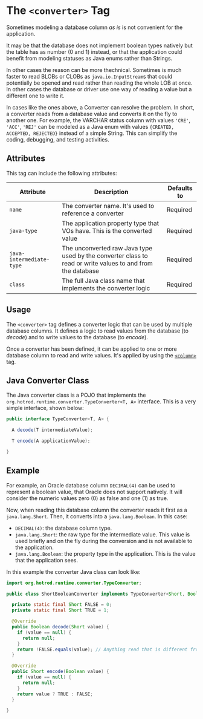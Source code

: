 # The `<converter>` Tag

Sometimes modeling a database column *as is* is not convenient for the application.

It may be that the database does not implement boolean types natively but the table has as number (0 and 1) instead, or that 
the application could benefit from modeling statuses as Java enums rather than Strings.

In other cases the reason can be more thechnical. Sometimes is much faster to read BLOBs or CLOBs as `java.io.InputStream`s that could potentially
be opened and read rather than reading the whole LOB at once. In other cases the database or driver use one way of reading a value
but a different one to write it.

In cases like the ones above, a Converter can resolve the problem. In short, a converter reads from a database value and converts
it on the fly to another one. For example, the VARCHAR status column with values `'CRE'`, `'ACC'`, `'REJ'` can be modeled as a Java enum with
values `{CREATED, ACCEPTED, REJECTED}` instead of a simple String. This can simplify the coding, debugging, and testing activities.


## Attributes

This tag can include the following attributes:

| Attribute | Description | Defaults to |
| -- | -- | -- |
| `name` | The converter name. It's used to reference a converter | Required |
| `java-type` | The application property type that VOs have. This is the converted value | Required |
| `java-intermediate-type` | The unconverted raw Java type used by the converter class to read or write values to and from the database | Required |
| `class` | The full Java class name that implements the converter logic | Required |


## Usage

The `<converter>` tag defines a converter logic that can be used by multiple database columns. It defines a logic to read values from the 
database (to *decode*) and to write values to the database (to *encode*).

Once a converter has been defined, it can be applied to one or more database column to read and write values. It's applied by using the
[`<column>`](./column.md) tag.


## Java Converter Class

The Java converter class is a POJO that implements the `org.hotrod.runtime.converter.TypeConverter<T, A>` interface. This is a very 
simple interface, shown below:

```java
public interface TypeConverter<T, A> {

  A decode(T intermediateValue);

  T encode(A applicationValue);

}
```


## Example

For example, an Oracle database column `DECIMAL(4)` can be used to represent a boolean value, that Oracle does not support natively.
It will consider the numeric values zero (0) as false and one (1) as true. 

Now, when reading this database column the converter reads it first as a `java.lang.Short`. Then, it converts into a 
`java.lang.Boolean`. In this case:

- `DECIMAL(4)`: the database column type.
- `java.lang.Short`: the raw type for the intermediate value. This value is used briefly and on the fly during the conversion and
is not available to the application.
- `java.lang.Boolean`: the property type in the application. This is the value that the application sees.

In this example the converter Java class can look like:

```java
import org.hotrod.runtime.converter.TypeConverter;

public class ShortBooleanConverter implements TypeConverter<Short, Boolean> {

  private static final Short FALSE = 0;
  private static final Short TRUE = 1;

  @Override
  public Boolean decode(Short value) {
    if (value == null) {
      return null;
    }
    return !FALSE.equals(value); // Anything read that is different from zero is considered true
  }

  @Override
  public Short encode(Boolean value) {
    if (value == null) {
      return null;
    }
    return value ? TRUE : FALSE;
  }

}
```

